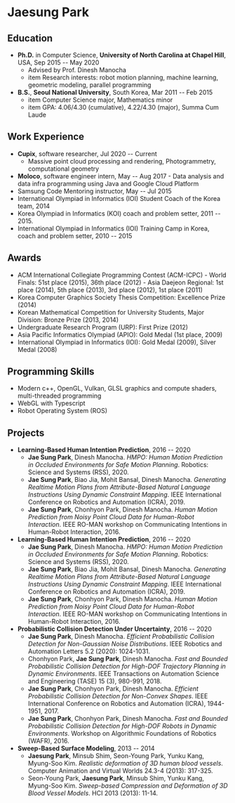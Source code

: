# Jaesung Park

## Education

- **Ph.D.** in Computer Science, **University of North Carolina at Chapel Hill**, USA, Sep 2015 -- May 2020
    - Advised by Prof. Dinesh Manocha
    - item Research interests: robot motion planning, machine learning, geometric modeling, parallel programming
- **B.S.**, **Seoul National University**, South Korea, Mar 2011 -- Feb 2015
    - item Computer Science major, Mathematics minor
    - item GPA: 4.06/4.30 (cumulative), 4.22/4.30 (major), Summa Cum Laude

## Work Experience

- **Cupix**, software researcher, Jul 2020 -- Current
    - Massive point cloud processing and rendering, Photogrammetry, computational geometry
- **Moloco**, software engineer intern, May -- Aug 2017
	  - Data analysis and data infra programming using Java and Google Cloud Platform
- Samsung Code Mentoring instructor, May -- Jul 2015
- International Olympiad in Informatics (IOI) Student Coach of the Korea team, 2014
- Korea Olympiad in Informatics (KOI) coach and problem setter, 2011 -- 2015.
- International Olympiad in Informatics (IOI) Training Camp in Korea, coach and problem setter, 2010 -- 2015

## Awards

- ACM International Collegiate Programming Contest (ACM-ICPC)
	  - World Finals: 51st place (2015), 36th place (2012)
	  - Asia Daejeon Regional: 1st place (2014), 5th place (2013), 3rd place (2012), 1st place (2011)
- Korea Computer Graphics Society Thesis Competition: Excellence Prize (2014)
- Korean Mathematical Competition for University Students, Major Division: Bronze Prize (2013, 2014)
- Undergraduate Research Program (URP): First Prize (2012)
- Asia Pacific Informatics Olympiad (APIO): Gold Medal (1st place, 2009)
- International Olympiad in Informatics (IOI): Gold Medal (2009), Silver Medal (2008)

## Programming Skills

- Modern c++, OpenGL, Vulkan, GLSL graphics and compute shaders, multi-threaded programming
- WebGL with Typescript
- Robot Operating System (ROS)

## Projects
  
- **Learning-Based Human Intention Prediction**, 2016 -- 2020
    - **Jae Sung Park**, Dinesh Manocha.
    *HMPO: Human Motion Prediction in Occluded Environments for Safe Motion Planning*.
    Robotics: Science and Systems (RSS), 2020.
    - **Jae Sung Park**, Biao Jia, Mohit Bansal, Dinesh Manocha.
    *Generating Realtime Motion Plans from Attribute-Based Natural Language Instructions Using Dynamic Constraint Mapping*.
    IEEE International Conference on Robotics and Automation (ICRA), 2019.
    - **Jae Sung Park**, Chonhyon Park, Dinesh Manocha.
    *Human Motion Prediction from Noisy Point Cloud Data for Human-Robot Interaction*.
    IEEE RO-MAN workshop on Communicating Intentions in Human-Robot Interaction, 2016.
- **Learning-Based Human Intention Prediction**, 2016 -- 2020
    - **Jae Sung Park**, Dinesh Manocha.
    *HMPO: Human Motion Prediction in Occluded Environments for Safe Motion Planning*.
    Robotics: Science and Systems (RSS), 2020.
    - **Jae Sung Park**, Biao Jia, Mohit Bansal, Dinesh Manocha.
    *Generating Realtime Motion Plans from Attribute-Based Natural Language Instructions Using Dynamic Constraint Mapping*.
    IEEE International Conference on Robotics and Automation (ICRA), 2019.
    - **Jae Sung Park**, Chonhyon Park, Dinesh Manocha.
    *Human Motion Prediction from Noisy Point Cloud Data for Human-Robot Interaction*.
    IEEE RO-MAN workshop on Communicating Intentions in Human-Robot Interaction, 2016.
- **Probabilistic Collision Detection Under Uncertainty**, 2016 -- 2020
    - **Jae Sung Park**, Dinesh Manocha.
    *Efficient Probabilistic Collision Detection for Non-Gaussian Noise Distributions*.
    IEEE Robotics and Automation Letters 5.2 (2020): 1024-1031.
    - Chonhyon Park, **Jae Sung Park**, Dinesh Manocha.
    *Fast and Bounded Probabilistic Collision Detection for High-DOF Trajectory Planning in Dynamic Environments*.
    IEEE Transactions on Automation Science and Engineering (TASE) 15 (3), 980-991, 2018.
    - **Jae Sung Park**, Chonhyon Park, Dinesh Manocha.
    *Efficient Probabilistic Collision Detection for Non-Convex Shapes*.
    IEEE International Conference on Robotics and Automation (ICRA), 1944-1951, 2017.
    - **Jae Sung Park**, Chonhyon Park, Dinesh Manocha.
    *Fast and Bounded Probabilistic Collision Detection for High-DOF Robots in Dynamic Environments*.
    Workshop on Algorithmic Foundations of Robotics (WAFR), 2016.
- **Sweep-Based Surface Modeling**, 2013 -- 2014
    - **Jaesung Park**, Minsub Shim, Seon-Young Park, Yunku Kang, Myung-Soo Kim.
    *Realistic deformation of 3D human blood vessels*.
    Computer Animation and Virtual Worlds 24.3-4 (2013): 317-325.
    - Seon-Young Park, **Jaesung Park**, Minsub Shim, Yunku Kang, Myung-Soo Kim.
    *Sweep-based Compression and Deformation of 3D Blood Vessel Models*.
    HCI 2013 (2013): 11-14.
